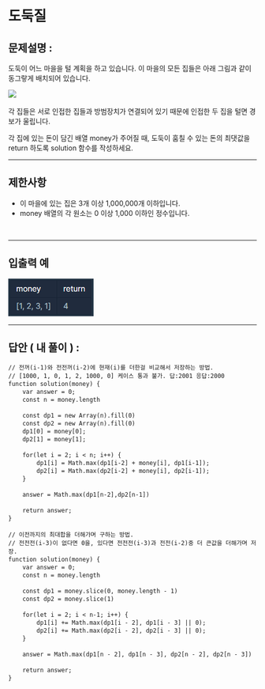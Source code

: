 # 도둑질

## 문제설명 :

도둑이 어느 마을을 털 계획을 하고 있습니다. 이 마을의 모든 집들은 아래 그림과 같이 동그랗게 배치되어 있습니다.

<img src ='https://grepp-programmers.s3.amazonaws.com/files/ybm/e7dd4f51c3/a228c73d-1cbe-4d59-bb5d-833fd18d3382.png'>

각 집들은 서로 인접한 집들과 방범장치가 연결되어 있기 때문에 인접한 두 집을 털면 경보가 울립니다.

각 집에 있는 돈이 담긴 배열 money가 주어질 때, 도둑이 훔칠 수 있는 돈의 최댓값을 return 하도록 solution 함수를 작성하세요.

---

## 제한사항

- 이 마을에 있는 집은 3개 이상 1,000,000개 이하입니다.
- money 배열의 각 원소는 0 이상 1,000 이하인 정수입니다.

<br/>

---

## 입출력 예

<img src ='도둑질.png'>

<br/>

---

## 답안 ( 내 풀이 ) :

```
// 전꺼(i-1)와 전전꺼(i-2)에 현재(i)를 더한걸 비교해서 저장하는 방법.
// [1000, 1, 0, 1, 2, 1000, 0] 케이스 통과 불가. 답:2001 응답:2000
function solution(money) {
    var answer = 0;
    const n = money.length

    const dp1 = new Array(n).fill(0)
    const dp2 = new Array(n).fill(0)
    dp1[0] = money[0];
    dp2[1] = money[1];

    for(let i = 2; i < n; i++) {
        dp1[i] = Math.max(dp1[i-2] + money[i], dp1[i-1]);
        dp2[i] = Math.max(dp2[i-2] + money[i], dp2[i-1]);
    }

    answer = Math.max(dp1[n-2],dp2[n-1])

    return answer;
}

// 이전까지의 최대합을 더해가며 구하는 방법.
// 전전전(i-3)이 없다면 0을, 있다면 전전전(i-3)과 전전(i-2)중 더 큰값을 더해가며 저장.
function solution(money) {
    var answer = 0;
    const n = money.length

    const dp1 = money.slice(0, money.length - 1)
    const dp2 = money.slice(1)

    for(let i = 2; i < n-1; i++) {
        dp1[i] += Math.max(dp1[i - 2], dp1[i - 3] || 0);
        dp2[i] += Math.max(dp2[i - 2], dp2[i - 3] || 0);
    }

    answer = Math.max(dp1[n - 2], dp1[n - 3], dp2[n - 2], dp2[n - 3])

    return answer;
}
```
